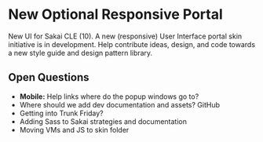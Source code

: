 # New Optional Responsive Portal
New UI for Sakai CLE (10). A new (responsive) User Interface portal skin initiative is in development. Help contribute ideas, design, and code towards a new style guide  and design pattern library.

## Open Questions
* __Mobile:__ Help links where do the popup windows go to?
* Where should we add dev documentation and assets? GitHub
* Getting into Trunk Friday?
* Adding Sass to Sakai strategies and documentation
* Moving VMs and JS to skin folder
